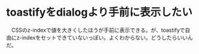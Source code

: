 # toastifyをdialogより手前に表示したい

　CSSのz-indexで値を大きくしたほうが手前に表示できる。が、toastifyで自由にz-indexをセットできていないっぽい。よくわからない。どうしたらいいんだ。

